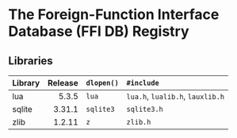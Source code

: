 The Foreign-Function Interface Database (FFI DB) Registry
=========================================================

Libraries
---------

| Library       | Release | `dlopen()`    | `#include`                         |
| :------------ | ------: | :------------ | :--------------------------------- |
| lua           |   5.3.5 | `lua`         | `lua.h`, `lualib.h`, `lauxlib.h`   |
| sqlite        |  3.31.1 | `sqlite3`     | `sqlite3.h`                        |
| zlib          |  1.2.11 | `z`           | `zlib.h`                           |

